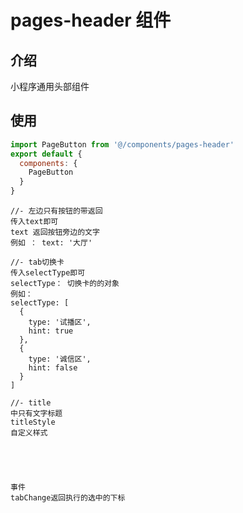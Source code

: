 # pages-header 组件

## 介绍
小程序通用头部组件

## 使用
```javascript
import PageButton from '@/components/pages-header'
export default {
  components: {
    PageButton
  }
}
```

```
//- 左边只有按钮的带返回
传入text即可
text 返回按钮旁边的文字
例如 ： text: '大厅'

//- tab切换卡
传入selectType即可
selectType： 切换卡的的对象
例如：
selectType: [
  {
    type: '试播区',
    hint: true
  },
  {
    type: '诚信区',
    hint: false
  }
]

//- title
中只有文字标题
titleStyle
自定义样式





事件
tabChange返回执行的选中的下标
```
